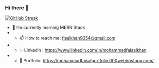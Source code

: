 ### Hi there 👋
[![GitHub Streak](https://streak-stats.demolab.com/?user=MohammadFaisal9354&theme=dark)](https://git.io/streak-stats)

- 🌱 I’m currently learning MERN Stack
- - 📫 How to reach me: fisalkhan9354@gmail.com
- - ✨ Linkedin :  https://www.linkedin.com/in/mohammadfaisalkhan
- - 📁 Portfolio:  https://mohammadfaisalportfolio.000webhostapp.com/
<!--
**MohammadFaisal9354/MohammadFaisal9354** is a ✨ _special_ ✨ repository because its `README.md` (this file) appears on your GitHub profile.

Here are some ideas to get you started:

- 🔭 I’m currently working on ...
- 🌱 I’m currently learning ...
- 👯 I’m looking to collaborate on ...
- 🤔 I’m looking for help with ...
- 💬 Ask me about ...
- 📫 How to reach me: ...
- 😄 Pronouns: ...
- ⚡ Fun fact: ...

[![GitHub Streak](https://streak-stats.demolab.com/?user=MohammadFaisal9354)](https://git.io/streak-stats)
-->
